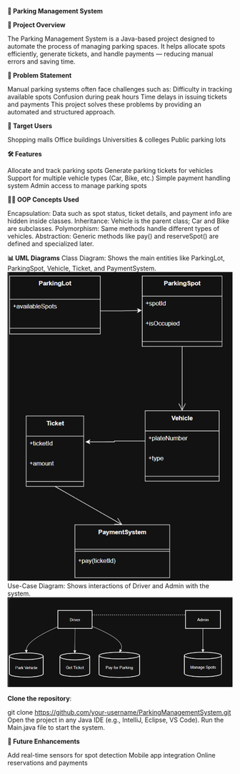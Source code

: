 **🚗 Parking Management System**

**📌 Project Overview**

The Parking Management System is a Java-based project designed to automate the process of managing parking spaces. It helps allocate spots efficiently, generate tickets, and handle payments — reducing manual errors and saving time.

**🎯 Problem Statement**

Manual parking systems often face challenges such as:
Difficulty in tracking available spots
Confusion during peak hours
Time delays in issuing tickets and payments
This project solves these problems by providing an automated and structured approach.

**👥 Target Users**

Shopping malls
Office buildings
Universities & colleges
Public parking lots

**🛠️ Features**

Allocate and track parking spots
Generate parking tickets for vehicles
Support for multiple vehicle types (Car, Bike, etc.)
Simple payment handling system
Admin access to manage parking spots

**🧑‍💻 OOP Concepts Used**

Encapsulation: Data such as spot status, ticket details, and payment info are hidden inside classes.
Inheritance: Vehicle is the parent class; Car and Bike are subclasses.
Polymorphism: Same methods handle different types of vehicles.
Abstraction: Generic methods like pay() and reserveSpot() are defined and specialized later.

**📊 UML Diagrams**
Class Diagram: Shows the main entities like ParkingLot, ParkingSpot, Vehicle, Ticket, and PaymentSystem.
![image alt](https://github.com/mohamedasifs-cse/Parking-Mansgement-System/blob/66f90e47ef89cdd3640e4f17c8493a154580c196/Screenshot%202025-08-26%20134545.png)
Use-Case Diagram: Shows interactions of Driver and Admin with the system.
![image alt](https://github.com/mohamedasifs-cse/Parking-Mansgement-System/blob/96a86fca95d112db9ef7ee5a5aedd71eebd63fb8/Screenshot%202025-08-26%20134832.png)

**Clone the repository**:

git clone https://github.com/your-username/ParkingManagementSystem.git
Open the project in any Java IDE (e.g., IntelliJ, Eclipse, VS Code).
Run the Main.java file to start the system.

**📌 Future Enhancements**

Add real-time sensors for spot detection
Mobile app integration
Online reservations and payments
